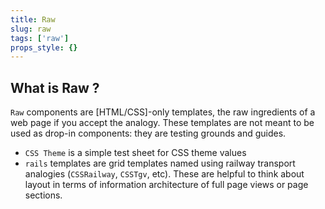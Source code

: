 ```yaml
---
title: Raw
slug: raw
tags: ['raw']
props_style: {}
---
```


## What is Raw ?

`Raw` components are [HTML/CSS]-only templates, the raw ingredients of a web page if you accept the analogy.
These templates are not meant to be used as drop-in components: they are testing grounds and guides.

- `CSS Theme` is a simple test sheet for CSS theme values
- `rails` templates are grid templates named using railway transport analogies (`CSSRailway`, `CSSTgv`, etc). These are helpful to think about layout in terms of information architecture of full page views or page sections.
